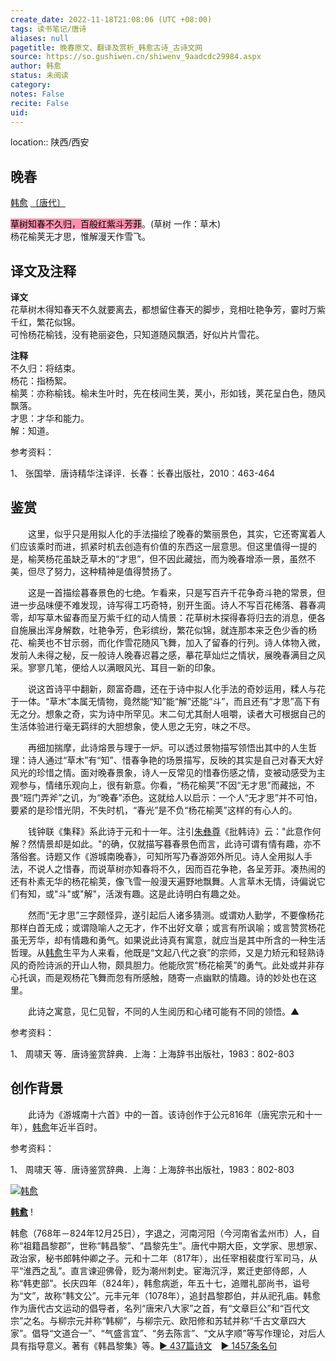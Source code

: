 ```yaml
---
create_date: 2022-11-18T21:08:06 (UTC +08:00)
tags: 读书笔记/唐诗
aliases: null
pagetitle: 晚春原文、翻译及赏析_韩愈古诗_古诗文网
source: https://so.gushiwen.cn/shiwenv_9aadcdc29984.aspx
author: 韩愈
status: 未阅读
category: 
notes: False
recite: False
uid: 
---
```


location:: 陕西/西安

## 晚春

[韩愈](https://so.gushiwen.cn/authorv_1abe13750637.aspx) [〔唐代〕](https://so.gushiwen.cn/shiwens/default.aspx?cstr=%e5%94%90%e4%bb%a3)

<mark style="background: #FF5582A6;">草树知春不久归，百般红紫斗芳菲</mark>。(草树 一作：草木)  
杨花榆荚无才思，惟解漫天作雪飞。

## 译文及注释



**译文**  
花草树木得知春天不久就要离去，都想留住春天的脚步，竞相吐艳争芳，霎时万紫千红，繁花似锦。  
可怜杨花榆钱，没有艳丽姿色，只知道随风飘洒，好似片片雪花。

**注释**  
不久归：将结束。  
杨花：指杨絮。  
榆荚：亦称榆钱。榆未生叶时，先在枝间生荚，荚小，形如钱，荚花呈白色，随风飘落。  
才思：才华和能力。  
解：知道。

参考资料：

1、 张国举．唐诗精华注译评．长春：长春出版社，2010：463-464

## 鉴赏



　　这里，似乎只是用拟人化的手法描绘了晚春的繁丽景色，其实，它还寄寓着人们应该乘时而进，抓紧时机去创造有价值的东西这一层意思。但这里值得一提的是，榆荚杨花虽缺乏草木的“才思”，但不因此藏拙，而为晚春增添一景，虽然不美，但尽了努力，这种精神是值得赞扬了。

　　这是一首描绘暮春景色的七绝。乍看来，只是写百卉千花争奇斗艳的常景，但进一步品味便不难发现，诗写得工巧奇特，别开生面。诗人不写百花稀落、暮春凋零，却写草木留春而呈万紫千红的动人情景：花草树木探得春将归去的消息，便各自施展出浑身解数，吐艳争芳，色彩缤纷，繁花似锦，就连那本来乏色少香的杨花、榆荚也不甘示弱，而化作雪花随风飞舞，加入了留春的行列。诗人体物入微，发前人未得之秘，反一般诗人晚春迟暮之感，摹花草灿烂之情状，展晚春满目之风采。寥寥几笔，便给人以满眼风光、耳目一新的印象。

　　说这首诗平中翻新，颇富奇趣，还在于诗中拟人化手法的奇妙运用，糅人与花于一体。“草木”本属无情物，竟然能“知”能“解”还能“斗”，而且还有“才思”高下有无之分。想象之奇，实为诗中所罕见。末二句尤其耐人咀嚼，读者大可根据自己的生活体验进行毫无羁绊的大胆想象，使人思之无穷，味之不尽。

　　再细加揣摩，此诗熔景与理于一炉。可以透过景物描写领悟出其中的人生哲理：诗人通过“草木”有“知”、惜春争艳的场景描写，反映的其实是自己对春天大好风光的珍惜之情。面对晚春景象，诗人一反常见的惜春伤感之情，变被动感受为主观参与，情绪乐观向上，很有新意。你看，“杨花榆荚”不因“无才思”而藏拙，不畏“班门弄斧”之讥，为“晚春”添色。这就给人以启示：一个人“无才思”并不可怕，要紧的是珍惜光阴，不失时机，“春光”是不负“杨花榆荚”这样的有心人的。

　　钱钟联《集释》系此诗于元和十一年。注引[朱彝尊](https://so.gushiwen.cn/authorv_c8bd3f0068cf.aspx)《批韩诗》云："此意作何解？然情景却是如此。"的确，仅就描写暮春景色而言，此诗可谓有情有趣，亦不落俗套。诗题又作《游城南晚春》，可知所写乃春游郊外所见。诗人全用拟人手法，不说人之惜春，而说草树亦知春将不久，因而百花争艳，各呈芳菲。凑热闹的还有朴素无华的杨花榆荚，像飞雪一般漫天遍野地飘舞。人言草木无情，诗偏说它们有知，或"斗"或"解"，活泼有趣。这是此诗明白有趣之处。

　　然而“无才思”三字颇怪异，遂引起后人诸多猜测。或谓劝人勤学，不要像杨花那样白首无成；或谓隐喻人之无才，作不出好文章；或言有所讽喻；或言赞赏杨花虽无芳华，却有情趣和勇气。如果说此诗真有寓意，就应当是其中所含的一种生活哲理。从[韩愈](https://so.gushiwen.cn/authorv_1abe13750637.aspx)生平为人来看，他既是“文起八代之衰”的宗师，又是力矫元和轻熟诗风的奇险诗派的开山人物，颇具胆力。他能欣赏“杨花榆荚”的勇气。此处或并非存心托讽，而是观杨花飞舞而忽有所感触，随寄一点幽默的情趣。诗的妙处也在这里。

　　此诗之寓意，见仁见智，不同的人生阅历和心绪可能有不同的领悟。▲

参考资料：

1、 周啸天 等．唐诗鉴赏辞典．上海：上海辞书出版社，1983：802-803

## 创作背景



　　此诗为《游城南十六首》中的一首。该诗创作于公元816年（唐宪宗元和十一年），[韩愈](https://so.gushiwen.cn/authorv_1abe13750637.aspx)年近半百时。

参考资料：

1、 周啸天 等．唐诗鉴赏辞典．上海：上海辞书出版社，1983：802-803

[![韩愈](https://song.gushiwen.cn/authorImg/hanyu.jpg)](https://so.gushiwen.cn/authorv_1abe13750637.aspx)

[**韩愈**](https://so.gushiwen.cn/authorv_1abe13750637.aspx) !

韩愈（768年－824年12月25日），字退之，河南河阳（今河南省孟州市）人，自称“祖籍昌黎郡”，世称“韩昌黎”、“昌黎先生”。唐代中期大臣，文学家、思想家、政治家，秘书郎韩仲卿之子。元和十二年（817年），出任宰相裴度行军司马，从平“淮西之乱”。直言谏迎佛骨，贬为潮州刺史。宦海沉浮，累迁吏部侍郎，人称“韩吏部”。长庆四年（824年），韩愈病逝，年五十七，追赠礼部尚书，谥号为“文”，故称“韩文公”。元丰元年（1078年），追封昌黎郡伯，并从祀孔庙。韩愈作为唐代古文运动的倡导者，名列“唐宋八大家”之首，有“文章巨公”和“百代文宗”之名。与柳宗元并称“韩柳”，与柳宗元、欧阳修和苏轼并称“千古文章四大家”。倡导“文道合一”、“气盛言宜”、“务去陈言”、“文从字顺”等写作理论，对后人具有指导意义。著有《韩昌黎集》等。[► 437篇诗文](https://so.gushiwen.cn/shiwens/default.aspx?astr=%e9%9f%a9%e6%84%88)　[► 1457条名句](https://so.gushiwen.cn/mingjus/default.aspx?astr=%e9%9f%a9%e6%84%88)

